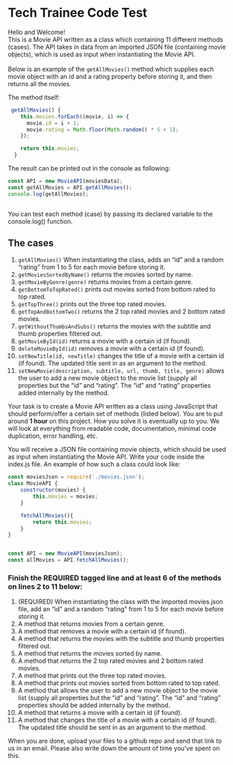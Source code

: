 # Tech Trainee Code Test
Hello and Welcome!  
This is a Movie API written as a class which containing 11 different methods (cases). The API takes in data from an imported JSON file (containing movie objects), which is used as input when instantiating the Movie API. <br/><br/> Below is an example of the ```getAllMovies()``` method which supplies each movie object with an id and a rating property before storing it, and then returns all the movies. 

The method itself: 
```javascript
 getAllMovies() {
    this.movies.forEach((movie, i) => {
      movie.id = i + 1;
      movie.rating = Math.floor(Math.random() * 5 + 1);
    });

    return this.movies;
  }
```
The result can be printed out in the console as following:
```javascript
const API = new MovieAPI(moviesData);
const getAllMovies = API.getAllMovies();
console.log(getAllMovies);
  
```
You can test each method (case) by passing its declared variable to the console.log() function. 

## The cases
1) ```getAllMovies()``` When instantiating the class, adds an “id” and a random “rating” from 1 to 5 for each movie before storing it.  
2) ```getMoviesSortedByName()``` returns the movies sorted by name.
3) ```getMovieByGenre(genre)``` returns movies from a certain genre. 
4) ```getBottomToTopRated()``` prints out movies sorted from bottom rated to top rated.
5) ```getTopThree()``` prints out the three top rated movies.
6) ```getTopAndBottomTwo()``` returns the 2 top rated movies and 2 bottom rated movies.
7) ```getWithoutThumbsAndSubs()``` returns the movies with the subtitle and thumb properties filtered out.
8) ```getMovieById(id)``` returns a movie with a certain id (if found).
9) ```deleteMovieById(id)``` removes a movie with a certain id (if found).
10) ```setNewTitle(id, newTitle)``` changes the title of a movie with a certain id (if found). The updated title sent in as an argument to the method.
11) ```setNewMovie(description, subtitle, url, thumb, title, genre)``` allows the user to add a new movie object to the movie list (supply all properties but the “id” and “rating”. The “id” and “rating” properties added internally by the method.
		



Your task is to create a Movie API written as a class using JavaScript that should perform/offer a certain set of methods (listed below). You are to put around **1 hour** on this project. How you solve it is eventually up to you. We will look at everything from readable code, documentation, minimal code duplication, error handling, etc.


You will receive a JSON file containing movie objects, which should be used as input when instantiating the Movie API. Write your code inside the index.js file. An example of how such a class could look like:

```javascript
const moviesJson = require('./movies.json');
class MovieAPI {
	constructor(movies) {
		this.movies = movies;
	}

	fetchAllMovies(){
		return this.movies;
	}
}


const API = new MovieAPI(moviesJson);
const allMovies = API.fetchAllMovies();
```

### Finish the REQUIRED tagged line and at least 6 of the methods on lines 2 to 11 below:
1. (REQUIRED) When instantiating the class with the imported movies.json file, add an “id” and a random “rating” from 1 to 5 for each movie before storing it.
2. A method that returns movies from a certain genre.
3. A method that removes a movie with a certain id (if found).
4. A method that returns the movies with the subtitle and thumb properties filtered out.
5. A method that returns the movies sorted by name.
6. A method that returns the 2 top rated movies and 2 bottom rated movies.
7. A method that prints out the three top rated movies.
8. A method that prints out movies sorted from bottom rated to top rated.
9. A method that allows the user to add a new movie object to the movie list (supply all properties but the “id” and “rating”. The “id” and “rating” properties should be added internally by the method.
10. A method that returns a movie with a certain id (if found).
11. A method that changes the title of a movie with a certain id (if found). The updated title should be sent in as an argument to the method.

When you are done, upload your files to a github repo and send that link to us in an email. Please also write down the amount of time you've spent on this.
